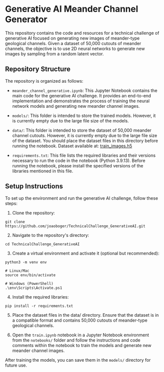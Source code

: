 # Generative AI Meander Channel Generator

This repository contains the code and resources for a technical challenge of generative AI focused on generating new images of meander-type geological channels. Given a dataset of 50,000 cutouts of meander channels, the objective is to use 2D neural networks to generate new images by sampling from a random latent vector.

## Repository Structure

The repository is organized as follows:

- `meander_channel_generative.ipynb`: This Jupyter Notebook contains the main code for the generative AI challenge. It provides an end-to-end implementation and demonstrates the process of training the neural network models and generating new meander channel images.

- `models/`: This folder is intended to store the trained models. However, it is currently empty due to the large file size of the models.

- `data/`: This folder is intended to store the dataset of 50,000 meander channel cutouts. However, it is currently empty due to the large file size of the dataset. You should place the dataset files in this directory before running the notebook. Dataset available at: [train_images.h5](https://objectstorage.sa-saopaulo-1.oraclecloud.com/p/P_szcpDhMTSHw_9tkSysaRu3B8mKFLQG0p4OCGNDgAsOqVhgJED3ZJCH5PxG5OsD/n/grrjnyzvhu1t/b/General_ltrace_files/o/train_images.h5)

- `requirements.txt`: This file lists the required libraries and their versions necessary to run the code in the notebook (Python 3.9.13). Before running the notebook, please install the specified versions of the libraries mentioned in this file.

## Setup Instructions

To set up the environment and run the generative AI challenge, follow these steps:

1. Clone the repository:

```shell
git clone https://github.com/joaoboger/TechnicalChallenge_GenerativeAI.git
```

2. Navigate to the repository's directory:

```shell
cd TechnicalChallenge_GenerativeAI
```

3. Create a virtual environment and activate it (optional but recommended):

```shell
python3 -m venv env

# Linux/Mac
source env/bin/activate

# Windows (PowerShell)
.\env\Scripts\Activate.ps1
```

4. Install the required libraries:

```shell
pip install -r requirements.txt
```

5. Place the dataset files in the data/ directory. Ensure that the dataset is in a compatible format and contains 50,000 cutouts of meander-type geological channels.

6. Open the `train.ipynb` notebook in a Jupyter Notebook environment from the `notebooks/` folder and follow the instructions and code comments within the notebook to train the models and generate new meander channel images.

After training the models, you can save them in the `models/` directory for future use.
